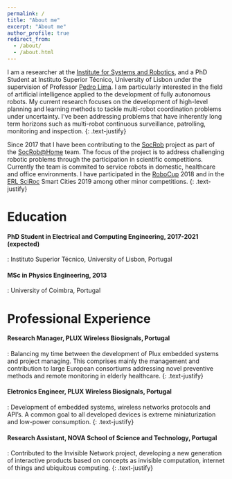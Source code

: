 ```yaml
---
permalink: /
title: "About me"
excerpt: "About me"
author_profile: true
redirect_from: 
  - /about/
  - /about.html
---
```


 I am a researcher at the [Institute for Systems and Robotics](https://welcome.isr.tecnico.ulisboa.pt), and a PhD Student at Instituto Superior Técnico, University of Lisbon under the supervision of Professor [Pedro Lima](http://users.isr.ist.utl.pt/~pal/index.html). I am particularly interested in the field of artificial intelligence applied to the development of fully autonomous robots. My current research focuses on the development of high-level planning and learning methods to tackle multi-robot coordination problems under uncertainty. I've been addressing problems that have inherently long term horizons such as multi-robot continuous surveillance, patrolling, monitoring and inspection.
 {: .text-justify}

 Since 2017 that I have been contributing to the [SocRob](https://irsgroup.isr.tecnico.ulisboa.pt/socrob/) project as part of the [SocRob@Home](https://irsgroup.isr.tecnico.ulisboa.pt/projects/socrob-home/) team. The focus of the project is to address challenging robotic problems through the participation in scientific competitions. Currently the team is commited to service robots in domestic, healthcare and office environments. I have participated in the [RoboCup](https://www.robocup.org) 2018 and in the [ERL SciRoc](https://www.eu-robotics.net/robotics_league/index.html) Smart Cities 2019 among other minor competitions.
 {: .text-justify}

Education
======
#### <i class="fas fa-graduation-cap" aria-hidden="true"></i> PhD Student in Electrical and Computing Engineering, 2017-2021 (expected)
:   Instituto Superior Técnico, University of Lisbon, Portugal

#### <i class="fas fa-graduation-cap" aria-hidden="true"></i> MSc in Physics Engineering, 2013
:   University of Coimbra, Portugal

Professional Experience
======
#### <i class="fas fa-building" aria-hidden="true"></i> Research Manager, PLUX Wireless Biosignals, Portugal
:   Balancing my time between the development of Plux embedded systems and project managing. This comprises mainly the management and contribution to large European consortiums addressing novel preventive methods and remote monitoring in elderly healthcare.
{: .text-justify}

#### <i class="fas fa-building" aria-hidden="true"></i> Eletronics Engineer, PLUX Wireless Biosignals, Portugal
:   Development of embedded systems, wireless networks protocols and API’s. A common goal to all developed devices is extreme miniaturization and low-power consumption.
{: .text-justify}

#### <i class="fas fa-building" aria-hidden="true"></i> Research Assistant, NOVA School of Science and Technology, Portugal
:   Contributed to the Invisible Network project, developing a new generation of interactive products based on concepts as invisible computation, internet of things and ubiquitous computing.
{: .text-justify}
